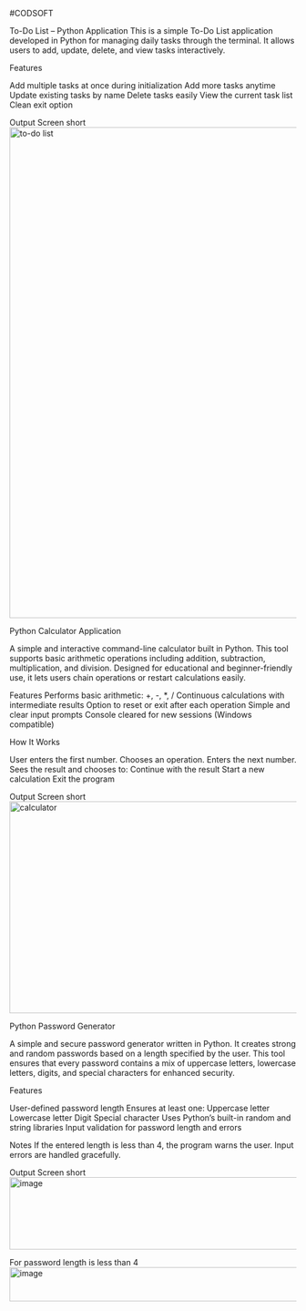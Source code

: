 #CODSOFT

To-Do List – Python Application
This is a simple To-Do List application developed in Python for managing daily tasks through the terminal. It allows users to add, update, delete, and view tasks interactively.

Features

Add multiple tasks at once during initialization
Add more tasks anytime
Update existing tasks by name
Delete tasks easily
View the current task list
Clean exit option

Output Screen short
<img width="1258" height="862" alt="to-do list" src="https://github.com/user-attachments/assets/b99fbdd2-5130-49a4-993e-8031b82e364c" />


Python Calculator Application

A simple and interactive command-line calculator built in Python. This tool supports basic arithmetic operations including addition, subtraction, multiplication, and division. Designed for educational and beginner-friendly use, it lets users chain operations or restart calculations easily.

Features
Performs basic arithmetic: +, -, *, /
Continuous calculations with intermediate results
Option to reset or exit after each operation
Simple and clear input prompts
Console cleared for new sessions (Windows compatible)

How It Works

User enters the first number.
Chooses an operation.
Enters the next number.
Sees the result and chooses to:
Continue with the result
Start a new calculation
Exit the program

Output Screen short
<img width="1088" height="372" alt="calculator" src="https://github.com/user-attachments/assets/f2b7e1ed-aaa3-41a5-893d-25755ff391f3" />


Python Password Generator

A simple and secure password generator written in Python. It creates strong and random passwords based on a length specified by the user. This tool ensures that every password contains a mix of uppercase letters, lowercase letters, digits, and special characters for enhanced security.

Features

User-defined password length
Ensures at least one:
Uppercase letter
Lowercase letter
Digit
Special character
Uses Python’s built-in random and string libraries
Input validation for password length and errors

Notes
If the entered length is less than 4, the program warns the user.
Input errors are handled gracefully.

Output Screen short
<img width="863" height="127" alt="image" src="https://github.com/user-attachments/assets/28046bb1-f120-4861-bc34-44a97e963064" />

For password length is less than 4
<img width="638" height="60" alt="image" src="https://github.com/user-attachments/assets/fe03549d-d70e-42e4-985d-7e5176142fb5" />
